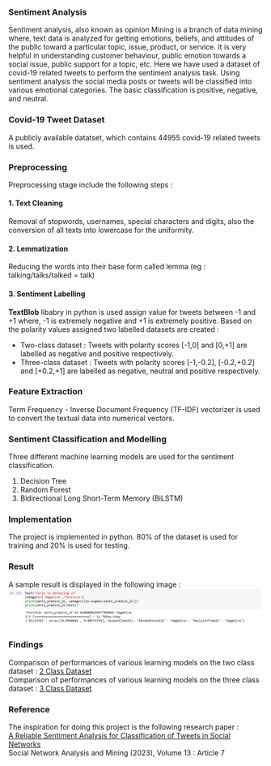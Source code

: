 ### Sentiment Analysis
Sentiment analysis, also known as opinion Mining is a branch of data mining where, text data is analyzed for getting emotions, beliefs, and attitudes of the public toward a particular topic, issue, product, or service. It is very helpful in understanding customer behaviour, public emotion towards a social issue, public support for a topic, etc. Here we have used a dataset of covid-19 related tweets to perform the sentiment analysis task. Using sentiment analysis the social media posts or tweets will be classified into various emotional categories. The basic classification is positive, negative, and neutral.

### Covid-19 Tweet Dataset
A publicly available datatset, which contains 44955 covid-19 related tweets is used.

### Preprocessing
Preprocessing stage include the following steps :
#### 1. Text Cleaning
Removal of stopwords, usernames, special characters and digits, also the conversion of all texts into lowercase for the uniformity. 
#### 2. Lemmatization
Reducing the words into their base form called lemma (eg : talking/talks/talked = talk)
#### 3. Sentiment Labelling
__TextBlob__ libabry in python is used assign value for tweets between -1 and +1 where, -1 is extremely negative and +1 is extremely positive. Based on the polarity values assigned two labelled datasets are created : 
* Two-class dataset : Tweets with polarity scores [-1,0] and [0,+1] are labelled as negative and positive respectively.
* Three-class dataset : Tweets with polarity scores [-1,-0.2], [-0.2,+0.2] and [+0.2,+1] are labelled as negative, neutral and positive respectively.
### Feature Extraction
Term Frequency - Inverse Document Frequency (TF-IDF) vectorizer is used to convert the textual data into numerical vectors.
### Sentiment Classification and Modelling
Three different machine learning models are used for the sentiment classification.
1. Decision Tree
2. Random Forest
3. Bidirectional Long Short-Term Memory (BiLSTM)

### Implementation
The project is implemented in python. 80% of the dataset is used for training and 20% is used for testing.

### Result
A sample result is displayed in the following image : 
<img src="https://github.com/Answab/sentiment-analysis/blob/main/Graphs/2Cresult.png">

### Findings
Comparison of performances of various learning models on the two class dataset : [2 Class Dataset](https://github.com/Answab/sentiment-analysis/blob/main/Graphs/2Cimage.png) <br>
Comparison of performances of various learning models on the three class dataset : [3 Class Dataset](https://github.com/Answab/sentiment-analysis/blob/main/Graphs/3Cimage.png)

### Reference
The inspiration for doing this project is the following research paper : <br>
[A Reliable Sentiment Analysis for Classification of Tweets in Social Networks](https://rdcu.be/dJrbY) <br>
Social Network Analysis and Mining (2023), Volume 13 : Article 7






